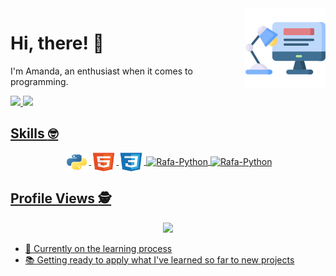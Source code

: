 <img src="readme-images/programer.png" align="right"/>

# Hi, there! 👋

I'm Amanda, an enthusiast when it comes to programming.

<div>
  <a href="https://github.com/AmandaWillrich">
  <img height="180em" src="https://github-readme-stats.vercel.app/api?username=AmandaWillrich&show_icons=true&theme=github_dark&include_all_commits=true&count_private=true"/>
  <img height="180em" src="https://github-readme-stats.vercel.app/api/top-langs/?username=AmandaWillrich&layout=compact&langs_count=7&theme=github_dark&hide=qml,batchfile"/>
</div>

<!-- ## Languages and Tools I currently use -->

## Skills :nerd_face:

<p align="center">
  <img align="center" alt="Rafa-Python" height="30" width="40" src="https://raw.githubusercontent.com/devicons/devicon/master/icons/python/python-original.svg">
  <img align="center" alt="Rafa-HTML" height="30" width="40" src="https://raw.githubusercontent.com/devicons/devicon/master/icons/html5/html5-original.svg">
  <img align="center" alt="Rafa-CSS" height="30" width="40" src="https://raw.githubusercontent.com/devicons/devicon/master/icons/css3/css3-original.svg">
  <img align="center" alt="Rafa-Python" height="30" width=auto src="https://icon-library.com/images/django-icon/django-icon-0.jpg">
  <img align="center" alt="Rafa-Python" height="30" width=auto src="https://upload.wikimedia.org/wikipedia/commons/thumb/9/9a/Visual_Studio_Code_1.35_icon.svg/1024px-Visual_Studio_Code_1.35_icon.svg.png">
</p>

<!-- ![logo](readme-images/html5.png)
![logo](readme-images/css3.png)
![logo](readme-images/javascript.png)
![logo](readme-images/python.png)
![logo](readme-images/django.png)
![logo](readme-images/database.png)
![logo](readme-images/java.png)
![logo](readme-images/eclipse.png)
![logo](readme-images/github.png)
![logo](readme-images/vscode.png) -->
## Profile Views :detective: <br>
<p align="center"> 
    <img alingn="center" src="https://profile-counter.glitch.me/AmandaWillrich/count.svg" />
</p>

</p>

- 🌱 Currently on the learning process
- 📚 Getting ready to apply what I've learned so far to new projects